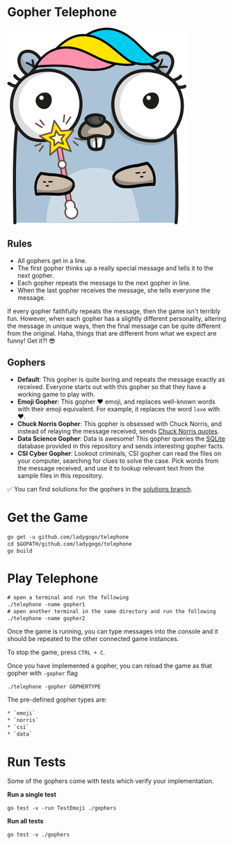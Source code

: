 # Gopher Telephone

![rainbow sparkles gopher](/images/rainbow-sparkles-gopher.png)

## Rules
* All gophers get in a line.
* The first gopher thinks up a really special message and tells it to the next gopher.
* Each gopher repeats the message to the next gopher in line.
* When the last gopher receives the message, she tells everyone the message.

If every gopher faithfully repeats the message, then the game isn't terribly fun. However, when each gopher has a slightly different personality, altering the message in unique ways, then the final message can be quite different from the original. Haha, things that are different from what we expect are funny! Get it?! 😎

## Gophers

* **Default**: This gopher is quite boring and repeats the message exactly as received. Everyone starts out with this gopher so that they have a working game to play with.
* **Emoji Gopher**: This gopher ❤️ emoji, and replaces well-known words with their emoji equivalent. For example, it replaces the word `love` with ❤️.
* **Chuck Norris Gopher**: This gopher is obsessed with Chuck Norris, and instead of relaying the message received, sends [Chuck Norris quotes](norris).
* **Data Science Gopher**: Data is awesome! This gopher queries the [SQLite](sqlite) database provided in this repository and sends interesting gopher facts.
* **CSI Cyber Gopher**: Lookout criminals, CSI gopher can read the files on your computer, searching for clues to solve the case. Pick words from the message received, and use it to lookup relevant text from the sample files in this repository.

[norris]: http://api.icndb.com/jokes/random
[sqlite]: https://github.com/mattn/go-sqlite3
[aciitext]: http://artii.herokuapp.com/make?text=gophers

✅ You can find solutions for the gophers in the [solutions branch](https://github.com/ladygogo/telephone/tree/solutions/gophers).

# Get the Game

```
go get -u github.com/ladygogo/telephone
cd $GOPATH/github.com/ladygogo/telephone
go build
```

# Play Telephone
```
# open a terminal and run the following
./telephone -name gopher1
# open another terminal in the same directory and run the following
./telephone -name gopher2
```

Once the game is running, you can type messages into the console and it should be repeated to the other connected game instances.

To stop the game, press `CTRL + C`.

Once you have implemented a gopher, you can reload the game as that gopher with `-gopher` flag

```
./telephone -gopher GOPHERTYPE
```

The pre-defined gopher types are:

    * `emoji`
    * `norris`
    * `csi`
    * `data`

# Run Tests

Some of the gophers come with tests which verify your implementation.

**Run a single test**
```
go test -v -run TestEmoji ./gophers
```

**Run all tests**
```
go test -v ./gophers
```
